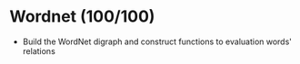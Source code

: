 # Wordnet (100/100)

- Build the WordNet digraph and construct functions to evaluation words' relations
